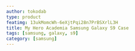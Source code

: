 ```yaml
---
author: tokodab
type: product
featimg: 13ukMomcWh-6eXjtPqi28n7PrBSXrlL3H
title: My Hero Academia Samsung Galaxy S9 Case
tags: [samsung, galaxy, s9]
category: [samsung]
---
```

